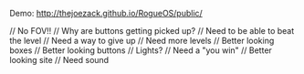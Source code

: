 Demo: http://thejoezack.github.io/RogueOS/public/

// No FOV!!
// Why are buttons getting picked up?
// Need to be able to beat the level
// Need a way to give up
// Need more levels
// Better looking boxes
// Better looking buttons
// Lights?
// Need a "you win"
// Better looking site
// Need sound